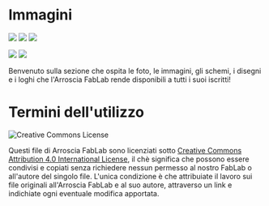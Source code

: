 # Immagini

![](https://img.shields.io/github/stars/ArrosciaFabLab/Immagini.svg?style=flat)
![](https://img.shields.io/github/watchers/ArrosciaFabLab/Immagini.svg?style=flat)
![](https://img.shields.io/github/forks/ArrosciaFabLab/Immagini.svg?style=flat)

![](https://img.shields.io/github/commits-since/ArrosciaFabLab/Immagini/1.0.0.svg?style=flat)
![](https://img.shields.io/github/last-commit/ArrosciaFabLab/Immagini.svg?style=flat)

Benvenuto sulla sezione che ospita le foto, le immagini, gli schemi, i disegni e i loghi che l'Arroscia FabLab rende disponibili a tutti i suoi iscritti!

# Termini dell'utilizzo

![Creative Commons License](https://i.creativecommons.org/l/by/4.0/88x31.png)

Questi file di Arroscia FabLab sono licenziati sotto [Creative Commons Attribution 4.0 International License](https://creativecommons.org/licenses/by/4.0/), il chè significa che possono essere condivisi e copiati senza richiedere nessun permesso al nostro FabLab o all'autore del singolo file. L'unica condizione è che attribuiate il lavoro sui file originali all'Arroscia FabLab e al suo autore, attraverso un link e indichiate ogni eventuale modifica apportata.
